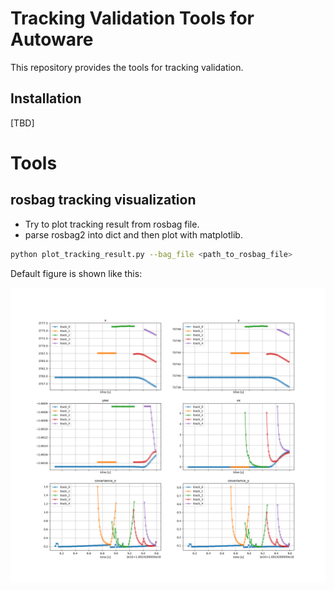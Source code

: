# Tracking Validation Tools for Autoware

This repository provides the tools for tracking validation.


## Installation

[TBD]


# Tools


## rosbag tracking visualization

- Try to plot tracking result from rosbag file.
- parse rosbag2 into dict and then plot with matplotlib.


```bash
python plot_tracking_result.py --bag_file <path_to_rosbag_file>
```

Default figure is shown like this:


![](figure/sample_figure.png)